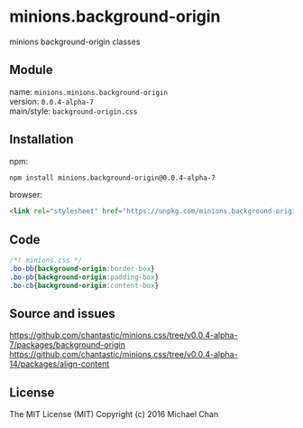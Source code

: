 # minions.background-origin
minions background-origin classes

## Module
name: `minions.minions.background-origin`  
version: `0.0.4-alpha-7`  
main/style: `background-origin.css`  

## Installation
npm:
```bash
npm install minions.background-origin@0.0.4-alpha-7
```

browser:
```html
<link rel="stylesheet" href="https://unpkg.com/minions.background-origin@0.0.4-alpha-7" />
```

## Code
```css
/*! minions.css */
.bo-bb{background-origin:border-box}
.bo-pb{background-origin:padding-box}
.bo-cb{background-origin:content-box}

```

## Source and issues

https://github.com/chantastic/minions.css/tree/v0.0.4-alpha-7/packages/background-origin
https://github.com/chantastic/minions.css/tree/v0.0.4-alpha-14/packages/align-content

## License

The MIT License (MIT)
Copyright (c) 2016 Michael Chan